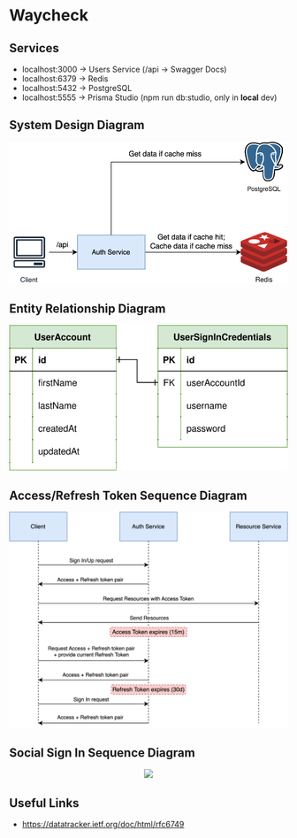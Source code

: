 # Waycheck

## Services

- localhost:3000 -> Users Service (/api -> Swagger Docs)
- localhost:6379 -> Redis
- localhost:5432 -> PostgreSQL
- localhost:5555 -> Prisma Studio (npm run db:studio, only in **local** dev)

## System Design Diagram

<p align="center">
  <picture>
    <source media="(prefers-color-scheme: light)">
    <img src="./images/system_design.svg">
  </picture>
</p>

## Entity Relationship Diagram

<p align="center">
  <picture>
    <source media="(prefers-color-scheme: light)">
    <img src="./images/erd.svg">
  </picture>
</p>

## Access/Refresh Token Sequence Diagram

<p align="center">
  <picture>
    <source media="(prefers-color-scheme: light)">
    <img src="./images/tokens_sd.svg">
  </picture>
</p>

## Social Sign In Sequence Diagram

<p align="center">
  <picture>
    <source media="(prefers-color-scheme: light)">
    <img src="./images/social_signin_sd.svg">
  </picture>
</p>

## Useful Links

- https://datatracker.ietf.org/doc/html/rfc6749
